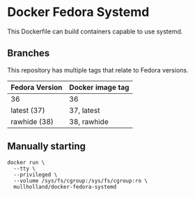 Docker Fedora Systemd
=====================

This Dockerfile can build containers capable to use systemd.

Branches
--------

This repository has multiple tags that relate to Fedora versions.

Fedora Version|Docker image tag|
|--------------|----------------|
|36            |36              |
|latest (37)   |37, latest      |
|rawhide (38)  |38, rawhide     |

Manually starting
-----------------

```shell
docker run \
  --tty \
  --privileged \
  --volume /sys/fs/cgroup:/sys/fs/cgroup:ro \
  mullholland/docker-fedora-systemd
```
